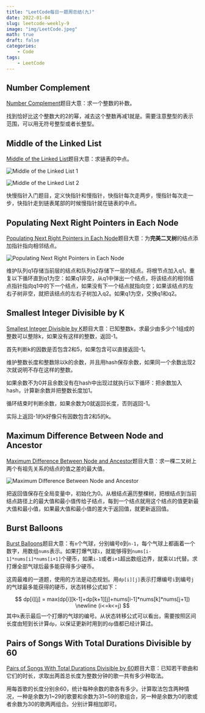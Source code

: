 ```yaml
---
title: "LeetCode每日一题周总结(九)"
date: 2022-01-04
slug: leetcode-weekly-9
image: "img/LeetCode.jpeg"
math: true
draft: false
categories:
    - Code
tags:
    - LeetCode
---
```


## Number Complement

[Number Complement](https://leetcode.com/problems/number-complement/)题目大意：求一个整数的补数。

找到恰好比这个整数大的2的幂，减去这个整数再减1就是。需要注意整型的表示范围，可以用无符号整型或者长整型。

## Middle of the Linked List

[Middle of the Linked List](https://leetcode.com/problems/middle-of-the-linked-list/)题目大意：求链表的中点。

![Middle of the Linked List 1](https://assets.leetcode.com/uploads/2021/07/23/lc-midlist1.jpg)

![Middle of the Linked List 2](https://assets.leetcode.com/uploads/2021/07/23/lc-midlist2.jpg)

快慢指针入门题目，定义快指针和慢指针，快指针每次走两步，慢指针每次走一步，快指针走到链表尾部的时候慢指针就在链表的中点。

## Populating Next Right Pointers in Each Node

[Populating Next Right Pointers in Each Node](https://leetcode.com/problems/populating-next-right-pointers-in-each-node/)题目大意：为**完美二叉树**的结点添加指针指向相邻结点。

![Populating Next Right Pointers in Each Node](https://assets.leetcode.com/uploads/2019/02/14/116_sample.png)

维护队列q1存储当前层的结点和队列q2存储下一层的结点。将根节点加入q1。重复以下循环直到q1为空：如果q1非空，从q1中弹出一个结点，将该结点的相邻结点指针指向q1中的下一个结点，如果没有下一个结点就指向空；如果该结点的左右子树非空，就把该结点的左右子树加入q2。如果q1为空，交换q1和q2。

## Smallest Integer Divisible by K

[Smallest Integer Divisible by K](https://leetcode.com/problems/smallest-integer-divisible-by-k/)题目大意：已知整数k，求最少由多少个1组成的整数可以整除k，如果没有这样的整数，返回-1。

首先判断k的因数是否包含2和5，如果包含可以直接返回-1。

维护整数长度和整数除以k的余数，并且用hash保存余数，如果同一个余数出现2次就说明不存在这样的整数。

如果余数不为0并且余数没有在hash中出现过就执行以下循环：把余数加入hash，计算新余数并把整数长度加1。

循环结束时判断余数，如果余数为0就返回长度，否则返回-1。

实际上返回-1的k好像只有因数包含2和5的k。

## Maximum Difference Between Node and Ancestor

[Maximum Difference Between Node and Ancestor](https://leetcode.com/problems/maximum-difference-between-node-and-ancestor/)题目大意：求一棵二叉树上两个有祖先关系的结点的值之差的最大值。

![Maximum Difference Between Node and Ancestor](https://assets.leetcode.com/uploads/2020/11/09/tmp-tree.jpg)

把返回值保存在全局变量中，初始化为0。从根结点遍历整棵树，把根结点到当前结点路径上的最大值和最小值传给子结点，每到一个结点就用这个结点的值更新最大值和最小值，如果最大值和最小值的差大于返回值，就更新返回值。

## Burst Balloons

[Burst Balloons](https://leetcode.com/problems/burst-balloons/)题目大意：有`n`个气球，分别编号`0`到`n-1`，每个气球上都画着一个数字，用数组`nums`表示。如果打爆气球`i`，就能够得到`nums[i-1]*nums[i]*nums[i+1]`个硬币，如果`i-1`或者`i+1`超出数组边界，就乘以`1`代替。求打爆全部气球后最多能获得多少硬币。

这周最难的一道题，使用的方法是动态规划。用`dp[i][j]`表示打爆编号`i`到编号`j`的气球最多能获得的硬币，状态转移公式如下：

$$
dp[i][j] = max(dp[i][k-1]+dp[k+1][j]+nums[i-1]*nums[k]*nums[j+1]) \newline
(i<=k<=j)
$$
其中`k`表示最后一个打爆的气球的编号。从状态转移公式可以看出，需要按照区间长度由短到长计算`dp`，以保证更新时用到的`dp`值都已经计算过。

## Pairs of Songs With Total Durations Divisible by 60

[Pairs of Songs With Total Durations Divisible by 60](https://leetcode.com/problems/pairs-of-songs-with-total-durations-divisible-by-60/)题目大意：已知若干歌曲和它们的时长，求取出两首总长度为整数分钟的歌一共有多少种取法。

用每首歌的长度分别余60，统计每种余数的歌各有多少。计算取法包含两种情况，一种是余数为1~29的歌要和余数为31~59的歌组合，另一种是余数为0的歌或者余数为30的歌两两组合。分别计算相加即可。
